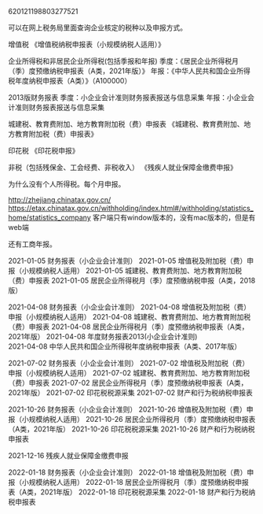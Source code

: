620121198803277521

可以在网上税务局里面查询企业核定的税种以及申报方式。

增值税
《增值税纳税申报表（小规模纳税人适用）》

企业所得税和非居民企业所得税(包括季报和年报)
季度：《居民企业所得税月（季）度预缴纳税申报表（A类，2021年版）》
年报：《中华人民共和国企业所得税年度纳税申报表（A类）》（A100000）

2013版财务报表 
季度：小企业会计准则财务报表报送与信息采集
年报：小企业会计准则财务报表报送与信息采集

城建税、教育费附加、地方教育附加税（费）申报表
《城建税、教育费附加、地方教育附加税（费）申报表》

印花税
《印花税申报》

非税（包括残保金、工会经费、非税收入）
《残疾人就业保障金缴费申报》

为什么没有个人所得税。每个月申报。

http://zhejiang.chinatax.gov.cn/
https://etax.chinatax.gov.cn/withholding/index.html#/withholding/statistics_home/statistics_company
客户端只有window版本的，没有mac版本的，但是有web端

还有工商年报。


2021-01-05 财务报表（小企业会计准则）
2021-01-05 增值税及附加税（费）申报（小规模纳税人适用）
2021-01-05 城建税、教育费附加、地方教育附加税（费）申报表
2021-01-05 居民企业所得税月（季）度预缴纳税申报（A类，2018版）

2021-04-08 财务报表（小企业会计准则）
2021-04-08 增值税及附加税（费）申报（小规模纳税人适用）
2021-04-08 城建税、教育费附加、地方教育附加税（费）申报表
2021-04-08 居民企业所得税月（季）度预缴纳税申报表（A类，2021年版）
2021-04-08 年度财务报表2013(小企业会计准则)	
2021-04-08 中华人民共和国企业所得税年度纳税申报表（A类、2017年版）

2021-07-02 财务报表（小企业会计准则）
2021-07-02 增值税及附加税（费）申报（小规模纳税人适用）
2021-07-02 城建税、教育费附加、地方教育附加税（费）申报表
2021-07-02 居民企业所得税月（季）度预缴纳税申报表（A类，2021年版）
2021-07-02 印花税税源采集
2021-07-02 财产和行为税纳税申报表

2021-10-26 财务报表（小企业会计准则）
2021-10-26 增值税及附加税（费）申报（小规模纳税人适用）
2021-10-26 居民企业所得税月（季）度预缴纳税申报表（A类，2021年版）
2021-10-26 印花税税源采集
2021-10-26 财产和行为税纳税申报表	

2021-12-16 残疾人就业保障金缴费申报

2022-01-18 财务报表（小企业会计准则）
2022-01-18 增值税及附加税（费）申报（小规模纳税人适用）
2022-01-18 居民企业所得税月（季）度预缴纳税申报表（A类，2021年版）
2022-01-18 印花税税源采集
2022-01-18 财产和行为税纳税申报表
